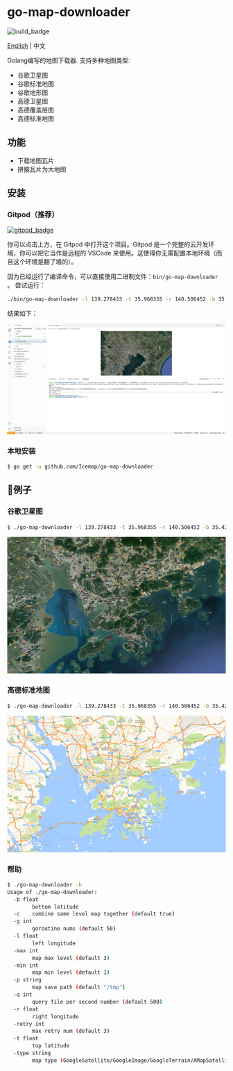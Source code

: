 # go-map-downloader

![build_badge](https://github.com/Icemap/go-map-downloader/workflows/Go/badge.svg)

[English](README.md) | 中文

Golang编写的地图下载器. 支持多种地图类型:

- 谷歌卫星图
- 谷歌标准地图
- 谷歌地形图
- 高德卫星图
- 高德覆盖层图
- 高德标准地图

## 功能

- 下载地图瓦片
- 拼接瓦片为大地图

## 安装

### Gitpod（推荐）

[![gitpod_badge](https://gitpod.io/button/open-in-gitpod.svg)](https://gitpod.io/#https://gitpod.io/#https://github.com/Icemap/go-map-downloader)

你可以点击上方，在 Gitpod 中打开这个项目。Gitpod 是一个完整的云开发环境，你可以把它当作是远程的 VSCode 来使用。这使得你无需配置本地环境（而且这个环境是翻了墙的）。

因为已经运行了编译命令，可以直接使用二进制文件：`bin/go-map-downloader` 。 尝试运行：

```bash
./bin/go-map-downloader -l 139.278433 -t 35.968355 -r 140.506452 -b 35.427143 -min 11 -max 11 -type GoogleSatellite -p bin/save
```

结果如下：

![gitpod_result](./pic/gitpod.png)

### 本地安装

```bash
$ go get -u github.com/Icemap/go-map-downloader
```

## 🌰例子

### 谷歌卫星图
```bash
$ ./go-map-downloader -l 139.278433 -t 35.968355 -r 140.506452 -b 35.427143 -min 11 -max 11 -type GoogleSatellite
```
![google satellite](pic/google_satellite_level_11.jpg)

### 高德标准地图
```bash
$ ./go-map-downloader -l 139.278433 -t 35.968355 -r 140.506452 -b 35.427143 -min 11 -max 11 -type AMapImage
```
![amap_image](pic/amap_image_level_11.jpg)

### 帮助
```bash
$ ./go-map-downloader -h
Usage of ./go-map-downloader:
  -b float
        bottom latitude
  -c    combine same level map together (default true)
  -g int
        goroutine nums (default 50)
  -l float
        left longitude
  -max int
        map max level (default 3)
  -min int
        map min level (default 1)
  -p string
        map save path (default "/tmp")
  -q int
        query file per second number (default 500)
  -r float
        right longitude
  -retry int
        max retry num (default 3)
  -t float
        top latitude
  -type string
        map type (GoogleSatellite/GoogleImage/GoogleTerrain/AMapSatellite/AMapCover/AMapImage) (default "GoogleSatellite")
```